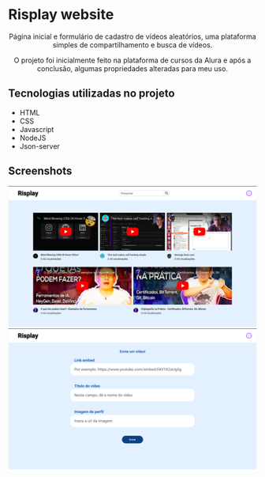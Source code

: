<h1>Risplay website</h1>

<p align="center">Página inicial e formulário de cadastro de vídeos aleatórios, uma plataforma simples de compartilhamento e busca de vídeos.</p>

<p align = "center">O projeto foi inicialmente feito na plataforma de cursos da Alura e após a conclusão, algumas propriedades alteradas para meu uso.</p>

## Tecnologias utilizadas no projeto
* HTML
* CSS
* Javascript
* NodeJS 
* Json-server

## Screenshots
<img src="/img/home.png">
<img src="/img/uploadd.png">

